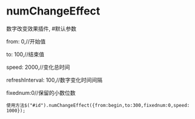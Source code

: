 # numChangeEffect
数字改变效果插件,
#默认参数

from: 0,//开始值

to: 100,//结束值

speed: 2000,//变化总时间

refreshInterval: 100,//数字变化时间间隔

fixednum:0//保留的小数位数
    
    使用方法$("#id").numChangeEffect({from:begin,to:300,fixednum:0,speed: 1000});
